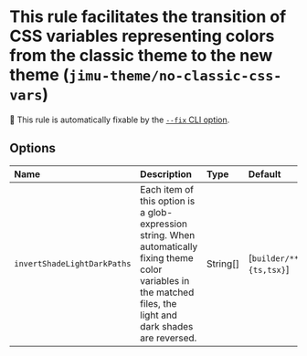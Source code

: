 # This rule facilitates the transition of CSS variables representing colors from the classic theme to the new theme (`jimu-theme/no-classic-css-vars`)

🔧 This rule is automatically fixable by the [`--fix` CLI option](https://eslint.org/docs/latest/user-guide/command-line-interface#--fix).

<!-- end auto-generated rule header -->

## Options

<!-- begin auto-generated rule options list -->

| Name                        | Description                                                                                                                                                         | Type     | Default                   |
| :-------------------------- | :------------------------------------------------------------------------------------------------------------------------------------------------------------------ | :------- | :------------------------ |
| `invertShadeLightDarkPaths` | Each item of this option is a glob-expression string. When automatically fixing theme color variables in the matched files, the light and dark shades are reversed. | String[] | [`builder/**/*.{ts,tsx}`] |

<!-- end auto-generated rule options list -->
